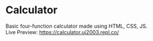 # Calculator   
Basic four-function calculator  made using HTML, CSS, JS.   
Live Preview: https://calculator.uj2003.repl.co/